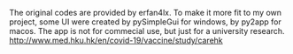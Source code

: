 The original codes are provided by erfan4lx.
To make it more fit to my own project, some UI were created by pySimpleGui for windows, by py2app for macos.
The app is not for commecial use, but just for a university research. http://www.med.hku.hk/en/covid-19/vaccine/study/carehk
